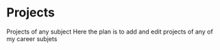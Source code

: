 # Projects
Projects of any subject
Here the plan is to add and edit projects of any of my career subjets
